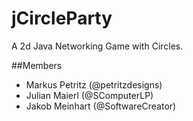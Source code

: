# jCircleParty
A 2d Java Networking Game with Circles.

##Members
* Markus Petritz      (@petritzdesigns)
* Julian Maierl      (@SComputerLP)
* Jakob Meinhart (@SoftwareCreator)

